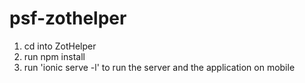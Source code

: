 # psf-zothelper

1. cd into ZotHelper
2. run npm install
3. run 'ionic serve -l' to run the server and the application on mobile


